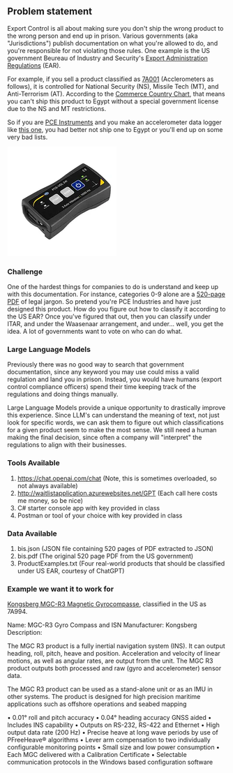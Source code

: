 ## Problem statement

Export Control is all about making sure you don't ship the wrong product to the wrong person and end up in prison. Various governments (aka "Jurisdictions") publish documentation on what you're allowed to do, and you're responsible for not violating those rules. One example is the US government Beureau of Industry and Security's [Export Administration Regulations](https://www.bis.doc.gov/index.php/regulations/export-administration-regulations-ear) (EAR).

For example, if you sell a product classified as [7A001](https://www.bis.doc.gov/index.php/documents/regulations-docs/2339-category-7-navigation-and-avionics-2/file) (Acclerometers as follows), it is controlled for National Security (NS), Missile Tech (MT), and Anti-Terrorism (AT). According to the [Commerce Country Chart](https://www.bis.doc.gov/index.php/documents/regulations-docs/federal-register-notices/federal-register-2014/1033-738-supp-1/file), that means you can't ship this product to Egypt without a special government license due to the NS and MT restrictions. 

So if you are [PCE Instruments](https://www.pce-instruments.com/us/) and you make an accelerometer data logger like [this one](https://www.pce-instruments.com/us/measuring-instruments/test-meters/data-logger-data-logging-instrument-pce-instruments-accelerometer-data-logger-pce-vdl-24i-3-axis-det_5857584.htm), you had better not ship one to Egypt or you'll end up on some very bad lists.

![Alt text](Accelerometer.png "Accelerometer")

### Challenge

One of the hardest things for companies to do is understand and keep up with this documentation. For instance, categories 0-9 alone are a [520-page PDF](https://www.bis.doc.gov/index.php/documents/regulations-docs/2330-ccl0-to-9-10-24-18/file) of legal jargon. So pretend you're PCE Industries and have just designed this product. How do you figure out how to classify it according to the US EAR? Once you've figured that out, then you can classify under ITAR, and under the Waasenaar arrangement, and under... well, you get the idea. A lot of governments want to vote on who can do what.

### Large Language Models

Previously there was no good way to search that government documentation, since any keyword you may use could miss a valid regulation and land you in prison. Instead, you would have humans (export control compliance officers) spend their time keeping track of the regulations and doing things manually.

Large Language Models provide a unique opportunity to drastically improve this experience. Since LLM's can understand the meaning of text, not just look for specific words, we can ask them to figure out which classifications for a given product seem to make the most sense. We still need a human making the final decision, since often a company will "interpret" the regulations to align with their businesses.

### Tools Available

1. https://chat.openai.com/chat
   (Note, this is sometimes overloaded, so not always available)
2. http://waitlistapplication.azurewebsites.net/GPT
   (Each call here costs me money, so be nice)
3. C# starter console app with key provided in class
4. Postman or tool of your choice with key provided in class

### Data Available

1. bis.json
   (JSON file containing 520 pages of PDF extracted to JSON)
2. bis.pdf
   (The original 520 page PDF from the US government)
3. ProductExamples.txt
   (Four real-world products that should be classified under US EAR, courtesy of ChatGPT)

### Example we want it to work for

[Kongsberg MGC-R3 Magnetic Gyrocompasse](https://www.kongsberg.com/globalassets/maritime/km-products/product-documents/mgc-r3-gyro-compass-and-ins), classified in the US as 7A994.

Name: MGC-R3 Gyro Compass and ISN
Manufacturer: Kongsberg
Description: 

The MGC R3 product is a fully inertial navigation system 
(INS). It can output heading, roll, pitch, heave and 
position. Acceleration and velocity of linear motions, as 
well as angular rates, are output from the unit. The MGC 
R3 product outputs both processed and raw (gyro and 
accelerometer) sensor data.

The MGC R3 product can be used as a stand-alone unit 
or as an IMU in other systems. The product is designed 
for high precision maritime applications such as offshore 
operations and seabed mapping

• 0.01° roll and pitch accuracy
• 0.04° heading accuracy GNSS aided
• Includes INS capability
• Outputs on RS-232, RS-422 and Ethernet
• High output data rate (200 Hz)
• Precise heave at long wave periods by use of PFreeHeave® algorithms
• Lever arm compensation to two individually configurable monitoring points
• Small size and low power consumption
• Each MGC delivered with a Calibration Certificate
• Selectable communication protocols in the Windows based configuration software